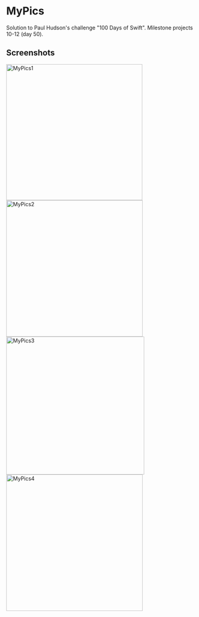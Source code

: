 # MyPics
Solution to Paul Hudson's challenge "100 Days of Swift". Milestone projects 10-12 (day 50).
## Screenshots
<img width="363" alt="MyPics1" src="https://user-images.githubusercontent.com/97385918/209585180-fbd78014-fc2d-4fa6-927a-f127a9ae2aaa.png"> <img width="364" alt="MyPics2" src="https://user-images.githubusercontent.com/97385918/209585185-2d500f2c-adc2-493f-aeef-fc63d964186d.png">
<img width="368" alt="MyPics3" src="https://user-images.githubusercontent.com/97385918/209585198-551d239a-11fc-4672-a0d6-76e5228f58f9.png"> <img width="364" alt="MyPics4" src="https://user-images.githubusercontent.com/97385918/209585207-fd2c92c5-c974-418c-bf7e-37d9984e1503.png">
